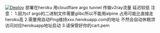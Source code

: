 [![Deploy](https://www.herokucdn.com/deploy/button.png)](https://heroku.com/deploy)
部署在heroku 用cloudflare argo tunnel 传输v2ray流量 延迟较低
注意：
1.因为cf argo的二进制文件需要glibc所以不能用alpine 占用可能比直接走heroku高
2.需要用自动Ping维持xxx.herokuapp.com的地址 不然会自动休眠须访问对应herokuapp地址启动
3.请保管好你的cart.pem
